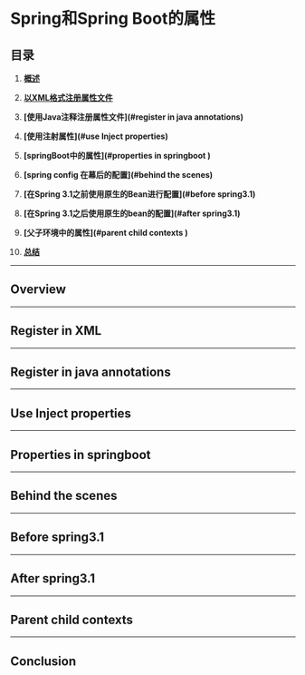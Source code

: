 # Spring和Spring Boot的属性

## 目录

1. **[概述](#overview)**

2. **[以XML格式注册属性文件](#register-in-xml)**

3. **[使用Java注释注册属性文件](#register in java annotations)**

4. **[使用注射属性](#use Inject properties)**

5. **[springBoot中的属性](#properties in springboot )**

6. **[spring config 在幕后的配置](#behind the scenes)**

7. **[在Spring 3.1之前使用原生的Bean进行配置](#before spring3.1)**

8. **[在Spring 3.1之后使用原生的bean的配置](#after spring3.1)**

9. **[父子环境中的属性](#parent child contexts )**

10. **[总结](#conclusion )**


---
## Overview

---
## Register in XML


---
## Register in java annotations


---
## Use Inject properties


---
## Properties in springboot


---
## Behind the scenes


---
## Before spring3.1


---
## After spring3.1


---
## Parent child contexts


---
## Conclusion 